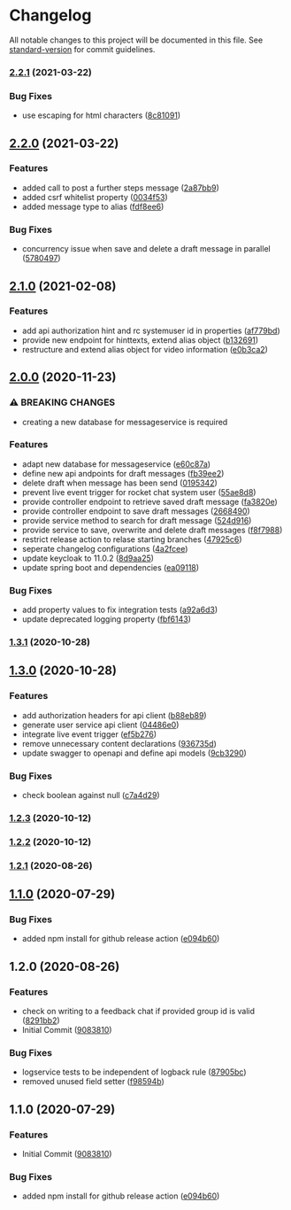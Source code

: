# Changelog

All notable changes to this project will be documented in this file. See [standard-version](https://github.com/conventional-changelog/standard-version) for commit guidelines.

### [2.2.1](https://github.com/CaritasDeutschland/caritas-onlineBeratung-messageService/compare/v2.2.0...v2.2.1) (2021-03-22)


### Bug Fixes

* use escaping for html characters ([8c81091](https://github.com/CaritasDeutschland/caritas-onlineBeratung-messageService/commit/8c810915510af666a9de9482803dbf86ea7475f7))

## [2.2.0](https://github.com/CaritasDeutschland/caritas-onlineBeratung-messageService/compare/v2.1.0...v2.2.0) (2021-03-22)


### Features

* added call to post a further steps message ([2a87bb9](https://github.com/CaritasDeutschland/caritas-onlineBeratung-messageService/commit/2a87bb97d12916642f4125e926cdd7a69b6926e0))
* added csrf whitelist property ([0034f53](https://github.com/CaritasDeutschland/caritas-onlineBeratung-messageService/commit/0034f53c27dc70d85f8112a797781c2b6b0341a9))
* added message type to alias ([fdf8ee6](https://github.com/CaritasDeutschland/caritas-onlineBeratung-messageService/commit/fdf8ee6892791ee5e7d55a5f4abaf5df416bda34))


### Bug Fixes

* concurrency issue when save and delete a draft message in parallel ([5780497](https://github.com/CaritasDeutschland/caritas-onlineBeratung-messageService/commit/57804978bdc0e460bc7354fa0c403fa739278e64))

## [2.1.0](https://github.com/CaritasDeutschland/caritas-onlineBeratung-messageService/compare/v2.0.0...v2.1.0) (2021-02-08)


### Features

* add api authorization hint and rc systemuser id in properties ([af779bd](https://github.com/CaritasDeutschland/caritas-onlineBeratung-messageService/commit/af779bd504a52b213b7bf8dbfa1408d4265cdecd))
* provide new endpoint for hinttexts, extend alias object ([b132691](https://github.com/CaritasDeutschland/caritas-onlineBeratung-messageService/commit/b1326911157279f92bbcdbf39021afb9962ae068))
* restructure and extend alias object for video information ([e0b3ca2](https://github.com/CaritasDeutschland/caritas-onlineBeratung-messageService/commit/e0b3ca2125fb83216161a6c75d544f7d7cdd83c8))

## [2.0.0](https://github.com/CaritasDeutschland/caritas-onlineBeratung-messageService/compare/v1.3.1...v2.0.0) (2020-11-23)


### ⚠ BREAKING CHANGES

* creating a new database for messageservice is required

### Features

* adapt new database for messageservice ([e60c87a](https://github.com/CaritasDeutschland/caritas-onlineBeratung-messageService/commit/e60c87af3607a61f92b673cea2646f2f827ee21e))
* define new api andpoints for draft messages ([fb39ee2](https://github.com/CaritasDeutschland/caritas-onlineBeratung-messageService/commit/fb39ee2cc664dfdd79f7269b3fab1bbc657319ca))
* delete draft when message has been send ([0195342](https://github.com/CaritasDeutschland/caritas-onlineBeratung-messageService/commit/01953428eed44088be61d40b34667d01bbbd228f))
* prevent live event trigger for rocket chat system user ([55ae8d8](https://github.com/CaritasDeutschland/caritas-onlineBeratung-messageService/commit/55ae8d87fddd96613ad5f21c3810cd8f525e3000))
* provide controller endpoint to retrieve saved draft message ([fa3820e](https://github.com/CaritasDeutschland/caritas-onlineBeratung-messageService/commit/fa3820ee39822fedde35def34084566700109d3e))
* provide controller endpoint to save draft messages ([2668490](https://github.com/CaritasDeutschland/caritas-onlineBeratung-messageService/commit/266849009490b35d2580455ab0da84e132c23dab))
* provide service method to search for draft message ([524d916](https://github.com/CaritasDeutschland/caritas-onlineBeratung-messageService/commit/524d9161e00428aa40b839c043d8fb12944c7bb6))
* provide service to save, overwrite and delete draft messages ([f8f7988](https://github.com/CaritasDeutschland/caritas-onlineBeratung-messageService/commit/f8f79887d38fe7239bbd52a5fb2c9c906de3e433))
* restrict release action to relase starting branches ([47925c6](https://github.com/CaritasDeutschland/caritas-onlineBeratung-messageService/commit/47925c6bfe75897e19c0026001fb155826d93308))
* seperate changelog configurations ([4a2fcee](https://github.com/CaritasDeutschland/caritas-onlineBeratung-messageService/commit/4a2fcee56d60b354a431f0e4acd9a742b98e5474))
* update keycloak to 11.0.2 ([8d9aa25](https://github.com/CaritasDeutschland/caritas-onlineBeratung-messageService/commit/8d9aa257768c9fd11dbd4fcb605b299c5ade2768))
* update spring boot and dependencies ([ea09118](https://github.com/CaritasDeutschland/caritas-onlineBeratung-messageService/commit/ea09118bbdd8624c20775b079339904a90e9096e))


### Bug Fixes

* add property values to fix integration tests ([a92a6d3](https://github.com/CaritasDeutschland/caritas-onlineBeratung-messageService/commit/a92a6d32ac6ad5f6ef1b468f47cb320246f45f04))
* update deprecated logging property ([fbf6143](https://github.com/CaritasDeutschland/caritas-onlineBeratung-messageService/commit/fbf614388b342ee4932c87b7de22507734c853b8))

### [1.3.1](https://github.com/CaritasDeutschland/caritas-onlineBeratung-messageService/compare/v1.3.0...v1.3.1) (2020-10-28)

## [1.3.0](https://github.com/CaritasDeutschland/caritas-onlineBeratung-messageService/compare/v1.2.3...v1.3.0) (2020-10-28)


### Features

* add authorization headers for api client ([b88eb89](https://github.com/CaritasDeutschland/caritas-onlineBeratung-messageService/commit/b88eb896aaeb1546e410e3852a9706f370177f2c))
* generate user service api client ([04486e0](https://github.com/CaritasDeutschland/caritas-onlineBeratung-messageService/commit/04486e0d586825d05c337c8645e5ca0eb0d427dd))
* integrate live event trigger ([ef5b276](https://github.com/CaritasDeutschland/caritas-onlineBeratung-messageService/commit/ef5b276ff2ebf968baf539f63b970ba91e4c78b6))
* remove unnecessary content declarations ([936735d](https://github.com/CaritasDeutschland/caritas-onlineBeratung-messageService/commit/936735d4a8d43cba47b2ab8e6470b6bbc7f82a63))
* update swagger to openapi and define api models ([9cb3290](https://github.com/CaritasDeutschland/caritas-onlineBeratung-messageService/commit/9cb3290e6b9d11b401b1219aabeae1ee96fc5f38))


### Bug Fixes

* check boolean against null ([c7a4d29](https://github.com/CaritasDeutschland/caritas-onlineBeratung-messageService/commit/c7a4d29e445ab571722f93256bc2846a37139987))

### [1.2.3](https://github.com/CaritasDeutschland/caritas-onlineBeratung-messageService/compare/v1.2.2...v1.2.3) (2020-10-12)

### [1.2.2](https://github.com/CaritasDeutschland/caritas-onlineBeratung-messageService/compare/v1.2.1...v1.2.2) (2020-10-12)

### [1.2.1](https://github.com/CaritasDeutschland/caritas-onlineBeratung-messageService/compare/v1.2.0...v1.2.1) (2020-08-26)

## [1.1.0](https://github.com/CaritasDeutschland/caritas-onlineBeratung-messageService/compare/e094b600cc4512e2f107094be174f5fa84cbf581...v1.1.0) (2020-07-29)


### Bug Fixes

* added npm install for github release action ([e094b60](https://github.com/CaritasDeutschland/caritas-onlineBeratung-messageService/commit/e094b600cc4512e2f107094be174f5fa84cbf581))

## 1.2.0 (2020-08-26)


### Features

* check on writing to a feedback chat if provided group id is valid ([8291bb2](https://github.com/CaritasDeutschland/caritas-onlineBeratung-messageService/commit/8291bb2e8596e4490f674ed7b4a6aded52f0141d))
* Initial Commit ([9083810](https://github.com/CaritasDeutschland/caritas-onlineBeratung-messageService/commit/90838106445c029f43afc05307b8816888b0be7f))


### Bug Fixes

* logservice tests to be independent of logback rule ([87905bc](https://github.com/CaritasDeutschland/caritas-onlineBeratung-messageService/commit/87905bc837c35828b69c8b4bc93a75e35aa230d9))
* removed unused field setter ([f98594b](https://github.com/CaritasDeutschland/caritas-onlineBeratung-messageService/commit/f98594bfede8b50e0404c44edc6a8a015caa4ea1))


## 1.1.0 (2020-07-29)


### Features

* Initial Commit ([9083810](https://github.com/CaritasDeutschland/caritas-onlineBeratung-messageService/commit/90838106445c029f43afc05307b8816888b0be7f))


### Bug Fixes

* added npm install for github release action ([e094b60](https://github.com/CaritasDeutschland/caritas-onlineBeratung-messageService/commit/e094b600cc4512e2f107094be174f5fa84cbf581))
